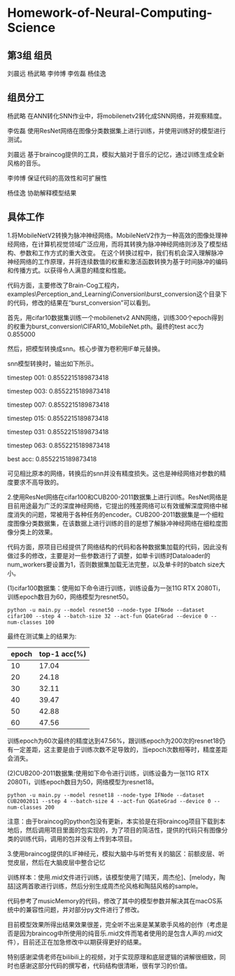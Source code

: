 # Homework-of-Neural-Computing-Science
## 第3组 组员
刘晨远	杨武略	李帅博	李佐磊	杨佳逸
## 组员分工
杨武略 在ANN转化SNN作业中，将mobilenetv2转化成SNN网络，并观察精度。

李佐磊 使用ResNet网络在图像分类数据集上进行训练，并使用训练好的模型进行测试。

刘晨远 基于braincog提供的工具，模拟大脑对于音乐的记忆，通过训练生成全新风格的音乐。

李帅博 保证代码的高效性和可扩展性

杨佳逸 协助解释模型结果

## 具体工作
1.将MobileNetV2转换为脉冲神经网络。MobileNetV2作为一种高效的图像处理神经网络，在计算机视觉领域广泛应用，而将其转换为脉冲神经网络则涉及了模型结构、参数和工作方式的重大改变。
在这个转换过程中，我们有机会深入理解脉冲神经网络的工作原理，并将连续数值的权重和激活函数转换为基于时间脉冲的编码和传播方式。以获得令人满意的精度和性能。

代码方面，主要修改了Brain-Cog工程内，examples\Perception_and_Learning\Conversion\burst_conversion这个目录下的代码，修改的结果在“burst_conversion”可以看到。

首先，用cifar10数据集训练一个mobilenetv2 ANN网络，训练300个epoch得到的权重为burst_conversion\CIFAR10_MobileNet.pth。最终的test acc为0.855000

然后，把模型转换成snn。核心步骤为卷积用IF单元替换。

snn模型转换时，输出如下所示。

timestep 001: 0.8552215189873418

timestep 003: 0.8552215189873418

timestep 007: 0.8552215189873418

timestep 015: 0.8552215189873418

timestep 031: 0.8552215189873418

timestep 063: 0.8552215189873418

best acc:  0.8552215189873418

可见相比原本的网络，转换后的snn并没有精度损失。这也是神经网络对参数的精度要求不高导致的。

2.使用ResNet网络在cifar100和CUB200-2011数据集上进行训练。ResNet网络是目前用途最为广泛的深度神经网络，它提出的残差网络可以有效缓解深度网络中梯度消失的问题，常被用于各种任务的encoder。CUB200-2011数据集是一个细粒度图像分类数据集，在该数据上进行训练的目的是想了解脉冲神经网络在细粒度图像分类上的效果。

代码方面，原项目已经提供了网络结构的代码和各种数据集加载的代码，因此没有做过多的修改，主要是对一些参数进行了调整，如单卡训练时Dataloader的num_workers要设置为1，否则数据集加载无法完整，以及单卡时的batch size大小。

(1)cifar100数据集：使用如下命令进行训练，训练设备为一张11G RTX 2080Ti，训练epoch数目为60，网络模型为resnet50。

```
python -u main.py --model resnet50 --node-type IFNode --dataset cifar100 --step 4 --batch-size 32 --act-fun QGateGrad --device 0 --num-classes 100
```

最终在测试集上的结果为:

| epoch | top-1 acc(%) |
| ----- | ------------ |
| 10    | 17.04        |
| 20    | 24.18        |
| 30    | 32.11        |
| 40    | 39.47        |
| 50    | 42.88        |
| 60    | 47.56        |

训练epoch为60次最终的精度达到47.56%，跟训练epoch为200次的resnet18仍有一定差距，这主要是由于训练次数不足导致的，当epoch次数相等时，精度差距会消失。

(2)CUB200-2011数据集:使用如下命令进行训练，训练设备为一张11G RTX 2080Ti，训练epoch数目为50，网络模型为resnet18。

```
python -u main.py --model resnet18 --node-type IFNode --dataset CUB2002011 --step 4 --batch-size 4 --act-fun QGateGrad --device 0 --num-classes 200
```

注意：由于braincog的python包没有更新，本实验是在将braincog项目下载到本地后，然后调用项目里面的包实现的，为了项目的简洁性，提供的代码只有图像分类的训练代码，调用的包并没有上传到本项目。

3.使用braincog提供的LIF神经元，模拟大脑中与听觉有关的脑区：前额皮层、听觉皮层，然后在大脑皮层中整合记忆

训练样本：使用.mid文件进行训练，该模型使用了[晴天，周杰伦]、[melody，陶喆]这两首歌进行训练，然后分别生成周杰伦风格和陶喆风格的sample。

代码参考了musicMemory的代码，修改了其中的模型参数并解决其在macOS系统中的兼容性问题，并对部分py文件进行了修改。

目前模型效果所得出结果效果很差，完全听不出来是某某歌手风格的创作（考虑是否是因为braincog中所使用的纯音乐.mid文件而笔者使用的是包含人声的.mid文件），目前还正在加急修改中以期获得更好的结果。

特别感谢梁倩老师在bilibili上的视频，对于实现原理和底层逻辑的讲解很细致，同时也感谢这部分代码的撰写者，代码结构很清晰，很有学习的价值。
